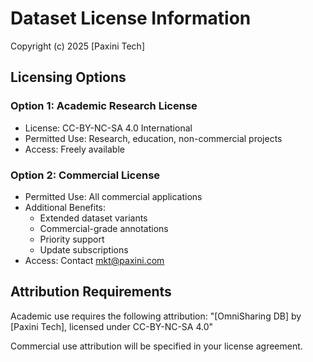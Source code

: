 # Dataset License Information

Copyright (c) 2025 [Paxini Tech]

## Licensing Options

### Option 1: Academic Research License
- License: CC-BY-NC-SA 4.0 International
- Permitted Use: Research, education, non-commercial projects
- Access: Freely available

### Option 2: Commercial License  
- Permitted Use: All commercial applications
- Additional Benefits:
  - Extended dataset variants
  - Commercial-grade annotations
  - Priority support
  - Update subscriptions
- Access: Contact mkt@paxini.com

## Attribution Requirements

Academic use requires the following attribution:
"[OmniSharing DB] by [Paxini Tech], licensed under CC-BY-NC-SA 4.0"

Commercial use attribution will be specified in your license agreement.

